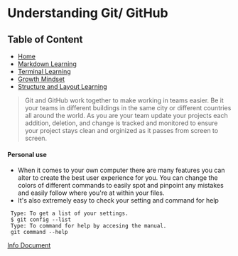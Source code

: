 # Understanding Git/ GitHub

## Table of Content
* [Home](https://rearo43.github.io/learning.journal-repo/)
* [Markdown Learning](https://rearo43.github.io/learning.journal-repo/learn-markdown) 
* [Terminal Learning](https://rearo43.github.io/learning.journal-repo/terminal)
* [Growth Mindset](https://rearo43.github.io/learning.journal-repo/growthmindset)
* [Structure and Layout Learning](https://rearo43.github.io/learning.journal-repo/structure-layout)

> Git and GitHub work together to make working in teams easier. Be it your teams in different buildings in the same city or different countries all around the world. As you are your team update your projects each addition, deletion, and change is tracked and monitored to ensure your project stays clean and orginized as it passes from screen to screen.
#### Personal use
* When it comes to your own computer there are many features you can alter to create the best user experience for you.  You can change the colors of different commands to easily spot and pinpoint any mistakes and easily follow where you're at within your files.
* It's also extremely easy to check your setting and command for help
```
 Type: To get a list of your settings.
 $ git config --list
 Type: To command for help by accesing the manual.
 git command --help
 ```
 
[Info Document](https://www.udemy.com/blog/git-tutorial-a-comprehensive-guide/)
